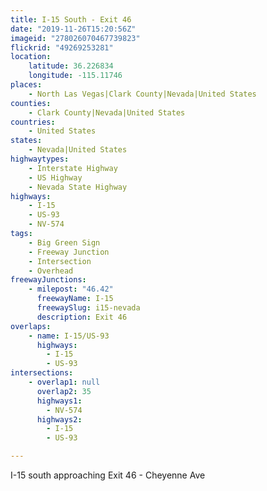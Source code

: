```yaml
---
title: I-15 South - Exit 46
date: "2019-11-26T15:20:56Z"
imageid: "278026070467739823"
flickrid: "49269253281"
location:
    latitude: 36.226834
    longitude: -115.11746
places:
    - North Las Vegas|Clark County|Nevada|United States
counties:
    - Clark County|Nevada|United States
countries:
    - United States
states:
    - Nevada|United States
highwaytypes:
    - Interstate Highway
    - US Highway
    - Nevada State Highway
highways:
    - I-15
    - US-93
    - NV-574
tags:
    - Big Green Sign
    - Freeway Junction
    - Intersection
    - Overhead
freewayJunctions:
    - milepost: "46.42"
      freewayName: I-15
      freewaySlug: i15-nevada
      description: Exit 46
overlaps:
    - name: I-15/US-93
      highways:
        - I-15
        - US-93
intersections:
    - overlap1: null
      overlap2: 35
      highways1:
        - NV-574
      highways2:
        - I-15
        - US-93

---
```

I-15 south approaching Exit 46 - Cheyenne Ave